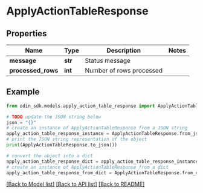# ApplyActionTableResponse


## Properties

Name | Type | Description | Notes
------------ | ------------- | ------------- | -------------
**message** | **str** | Status message | 
**processed_rows** | **int** | Number of rows processed | 

## Example

```python
from odin_sdk.models.apply_action_table_response import ApplyActionTableResponse

# TODO update the JSON string below
json = "{}"
# create an instance of ApplyActionTableResponse from a JSON string
apply_action_table_response_instance = ApplyActionTableResponse.from_json(json)
# print the JSON string representation of the object
print(ApplyActionTableResponse.to_json())

# convert the object into a dict
apply_action_table_response_dict = apply_action_table_response_instance.to_dict()
# create an instance of ApplyActionTableResponse from a dict
apply_action_table_response_from_dict = ApplyActionTableResponse.from_dict(apply_action_table_response_dict)
```
[[Back to Model list]](../README.md#documentation-for-models) [[Back to API list]](../README.md#documentation-for-api-endpoints) [[Back to README]](../README.md)



